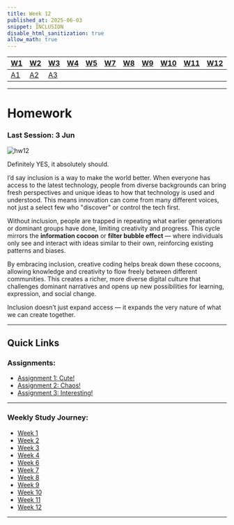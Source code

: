 ```yaml
---
title: Week 12
published_at: 2025-06-03
snippet: INCLUSION
disable_html_sanitization: true
allow_math: true
---
```


| [W1](https://waikei1-creative-co-63.deno.dev/week1) | [W2](https://waikei1-creative-co-63.deno.dev/week2) | [W3](https://waikei1-creative-co-63.deno.dev/week3) | [W4](https://waikei1-creative-co-63.deno.dev/week4) | [W5](https://waikei1-creative-co-63.deno.dev/week5) | [W7](https://waikei1-creative-co-63.deno.dev/week7) | [W8](https://waikei1-creative-co-63.deno.dev/week8) | [W9](https://waikei1-creative-co-63.deno.dev/week9) | [W10](https://waikei1-creative-co-63.deno.dev/week10) | [W11](https://waikei1-creative-co-63.deno.dev/week11) | [W12](https://waikei1-creative-co-63.deno.dev/week12) |
| --------------------------------------------------- | --------------------------------------------------- | --------------------------------------------------- | --------------------------------------------------- | --------------------------------------------------- | --------------------------------------------------- | --------------------------------------------------- | --------------------------------------------------- | ----------------------------------------------------- | ----------------------------------------------------- | ----------------------------------------------------- |
| [A1](https://waikei1-creative-co-63.deno.dev/A1)    | [A2](https://waikei1-creative-co-63.deno.dev/A2)    | [A3](https://waikei1-creative-co-63.deno.dev/A3)    |

---

# Homework

### Last Session: 3 Jun

![hw12](/w12s1/hw12.png)

Definitely YES, it absolutely should.

I’d say inclusion is a way to make the world better. When everyone has access to the latest technology, people from diverse backgrounds can bring fresh perspectives and unique ideas to how that technology is used and understood. This means innovation can come from many different voices, not just a select few who "discover" or control the tech first.

Without inclusion, people are trapped in repeating what earlier generations or dominant groups have done, limiting creativity and progress. This cycle mirrors the **information cocoon** or **filter bubble effect** — where individuals only see and interact with ideas similar to their own, reinforcing existing patterns and biases.

By embracing inclusion, creative coding helps break down these cocoons, allowing knowledge and creativity to flow freely between different communities. This creates a richer, more diverse digital culture that challenges dominant narratives and opens up new possibilities for learning, expression, and social change.

Inclusion doesn’t just expand access — it expands the very nature of what we can create together.

---

## Quick Links

### Assignments:

- [Assignment 1: Cute!](https://waikei1-creative-co-63.deno.dev/A1)
- [Assignment 2: Chaos!](https://waikei1-creative-co-63.deno.dev/A2)
- [Assignment 3: Interesting!](https://waikei1-creative-co-63.deno.dev/A3)

---

### Weekly Study Journey:

- [Week 1](https://waikei1-creative-co-63.deno.dev/week1)
- [Week 2](https://waikei1-creative-co-63.deno.dev/week2)
- [Week 3](https://waikei1-creative-co-63.deno.dev/week3)
- [Week 4](https://waikei1-creative-co-63.deno.dev/week4)
- [Week 6](https://waikei1-creative-co-63.deno.dev/week6)
- [Week 7](https://waikei1-creative-co-63.deno.dev/week7)
- [Week 8](https://waikei1-creative-co-63.deno.dev/week8)
- [Week 9](https://waikei1-creative-co-63.deno.dev/week9)
- [Week 10](https://waikei1-creative-co-63.deno.dev/week10)
- [Week 11](https://waikei1-creative-co-63.deno.dev/week11)
- [Week 12](https://waikei1-creative-co-63.deno.dev/week12)

---
